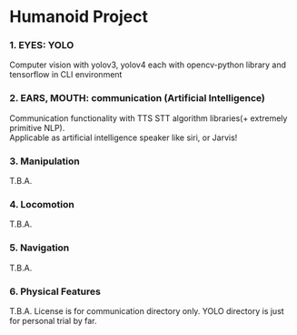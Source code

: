 # Humanoid Project
### 1. EYES: YOLO
Computer vision with yolov3, yolov4 each with opencv-python library and tensorflow in CLI environment

### 2. EARS, MOUTH: communication (Artificial Intelligence)
Communication functionality with TTS STT algorithm libraries(+ extremely primitive NLP).    
Applicable as artificial intelligence speaker like siri, or Jarvis!    
    
### 3. Manipulation
T.B.A.
### 4. Locomotion
T.B.A.
### 5. Navigation
T.B.A.
### 6. Physical Features
T.B.A.
License is for communication directory only. YOLO directory is just for personal trial by far.
